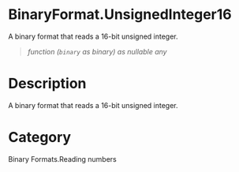 ﻿# BinaryFormat.UnsignedInteger16
A binary format that reads a 16-bit unsigned integer.
> _function (<code>binary</code> as binary) as nullable any_
# Description 
A binary format that reads a 16-bit unsigned integer.
# Category 
Binary Formats.Reading numbers
